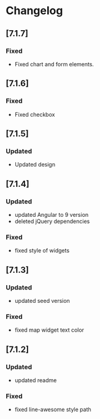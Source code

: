 # Changelog

## [7.1.7]

### Fixed
- Fixed chart and form elements.

## [7.1.6]

### Fixed
- Fixed checkbox

## [7.1.5]

### Updated
- Updated design

## [7.1.4]

### Updated

- updated Angular to 9 version
- deleted jQuery dependencies

### Fixed

- fixed style of widgets

## [7.1.3]

### Updated

- updated seed version

### Fixed

- fixed map widget text color

## [7.1.2]

### Updated

- updated readme

### Fixed

- fixed line-awesome style path
